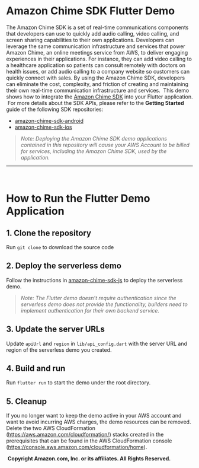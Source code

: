 # Amazon Chime SDK Flutter Demo
The Amazon Chime SDK is a set of real-time communications components that developers can use to quickly add audio calling, video calling, and screen sharing capabilities to their own applications. Developers can leverage the same communication infrastructure and services that power Amazon Chime, an online meetings service from AWS, to deliver engaging experiences in their applications. For instance, they can add video calling to a healthcare application so patients can consult remotely with doctors on health issues, or add audio calling to a company website so customers can quickly connect with sales. By using the Amazon Chime SDK, developers can eliminate the cost, complexity, and friction of creating and maintaining their own real-time communication infrastructure and services.
​
This demo shows how to integrate the [Amazon Chime SDK](https://aws.amazon.com/blogs/business-productivity/amazon-chime-sdks-ios-android/) into your Flutter application.
​
For more details about the SDK APIs, please refer to the **Getting Started** guide of the following SDK repositories:
* [amazon-chime-sdk-android](https://github.com/aws/amazon-chime-sdk-android/blob/master/guides/01_Getting_Started.md)
* [amazon-chime-sdk-ios](https://github.com/aws/amazon-chime-sdk-ios/blob/master/guides/01_Getting_Started.md)
​
> *Note: Deploying the Amazon Chime SDK demo applications contained in this repository will cause your AWS Account to be billed for services, including the Amazon Chime SDK, used by the application.*
---
​
# How to Run the Flutter Demo Application​
## 1. Clone the repository
Run `git clone` to download the source code

## 2. Deploy the serverless demo
Follow the instructions in [amazon-chime-sdk-js](https://github.com/aws/amazon-chime-sdk-js/tree/master/demos/serverless) to deploy the serverless demo.
> *Note: The Flutter demo doesn’t require authentication since the serverless demo does not provide the functionality, builders need to implement authentication for their own backend service.*

## 3. Update the server URLs
Update `apiUrl` and `region` in `lib/api_config.dart` with the server URL and region of the serverless demo you created.
## 4. Build and run
Run `flutter run` to start the demo under the root directory.
## 5. Cleanup
If you no longer want to keep the demo active in your AWS account and want to avoid incurring AWS charges, the demo resources can be removed. Delete the two AWS CloudFormation (https://aws.amazon.com/cloudformation/) stacks created in the prerequisites that can be found in the AWS CloudFormation console (https://console.aws.amazon.com/cloudformation/home).

​
**Copyright Amazon.com, Inc. or its affiliates. All Rights Reserved.**
